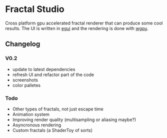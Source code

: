 # Fractal Studio
Cross platform gpu accelerated fractal renderer that can produce some cool results. The UI is written in [egui](https://www.egui.rs/) and the rendering is done with [wgpu](https://wgpu.rs/).

## Changelog
### V0.2
- update to latest dependencies
- refresh UI and refactor part of the code
- screenshots
- color palletes

### Todo
- Other types of fractals, not just escape time
- Animation system
- Improving render quality (multisampling or aliasing maybe?)
- Asyncronous rendering
- Custom fractals (a ShaderToy of sorts)
